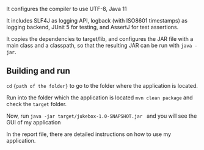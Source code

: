 

It configures the compiler to use UTF-8, Java 11

It includes SLF4J as logging API, logback (with ISO8601 timestamps) as logging backend, JUnit 5 for testing, and AssertJ for test assertions.

It copies the dependencies to target/lib, and configures the JAR file with a main class and a classpath,
so that the resulting JAR can be run with `java -jar`.




## Building and run

`cd` `{path of the folder}` to go to the folder where the application is located.

Run into the folder which the application is located `mvn clean package` and check the `target` folder.

Now, run `java -jar target/jukebox-1.0-SNAPSHOT.jar ` and you will see the GUI of my application

In the report file, there are detailed instructions on how to use my application.








